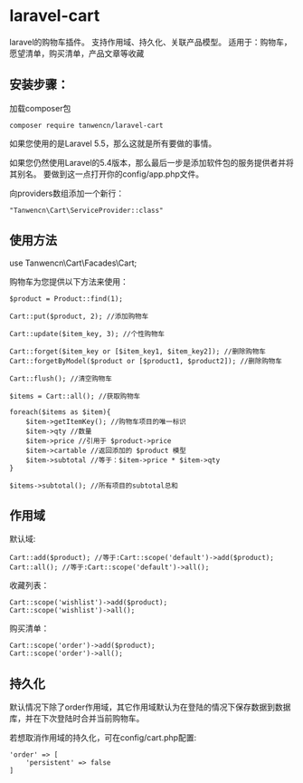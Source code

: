 # laravel-cart
laravel的购物车插件。
支持作用域、持久化、关联产品模型。 
适用于：购物车，愿望清单，购买清单，产品文章等收藏

## 安装步骤：

加载composer包

    composer require tanwencn/laravel-cart
 
 如果您使用的是Laravel 5.5，那么这就是所有要做的事情。
 
 如果您仍然使用Laravel的5.4版本，那么最后一步是添加软件包的服务提供者并将其别名。 要做到这一点打开你的config/app.php文件。
 
 向providers数组添加一个新行：
 
    "Tanwencn\Cart\ServiceProvider::class"
     
## 使用方法
use Tanwencn\Cart\Facades\Cart;

购物车为您提供以下方法来使用：
        
    $product = Product::find(1);
    
    Cart::put($product, 2); //添加购物车
    
    Cart::update($item_key, 3); //个性购物车
    
    Cart::forget($item_key or [$item_key1, $item_key2]); //删除购物车
    Cart::forgetByModel($product or [$product1, $product2]); //删除购物车
    
    Cart::flush(); //清空购物车
          
    $items = Cart::all(); //获取购物车
    
    foreach($items as $item){
        $item->getItemKey(); //购物车项目的唯一标识
        $item->qty //数量
        $item->price //引用于 $product->price
        $item->cartable //返回添加的 $product 模型
        $item->subtotal //等于：$item->price * $item->qty
    }
    
    $items->subtotal(); //所有项目的subtotal总和

    
## 作用域
    
默认域:

    Cart::add($product); //等于:Cart::scope('default')->add($product);
    Cart::all(); //等于:Cart::scope('default')->all();
    
收藏列表：

    Cart::scope('wishlist')->add($product);
    Cart::scope('wishlist')->all();
    
购买清单：

    Cart::scope('order')->add($product);
    Cart::scope('order')->all();


## 持久化

默认情况下除了order作用域，其它作用域默认为在登陆的情况下保存数据到数据库，并在下次登陆时合并当前购物车。

若想取消作用域的持久化，可在config/cart.php配置:
        
    'order' => [
        'persistent' => false
    ]
    

    